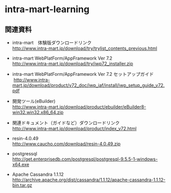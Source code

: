 # intra-mart-learning

## 関連資料  

* intra-mart　体験版ダウンロードリンク  
  <http://www.intra-mart.jp/download/try/trylist_contents_previous.html>
  
* intra-mart WebPlatForm/AppFramework Ver 7.2  
  <http://www.intra-mart.jp/download/try/iwp72_installer.zip>   
  
* intra-mart WebPlatForm/AppFramework Ver 7.2 セットアップガイド   
  <http://www.intra-mart.jp/download/product/v72_doc/iwp_iaf/install/iwp_setup_guide_v72.pdf>   
  
* 開発ツール(eBuilder)   
  <http://www.intra-mart.jp/download/product/ebuilder/eBuilder8-win32.win32.x86_64.zip>   
  
* 関連ドキュメント（ガイドなど）ダウンロードリンク   
  <http://www.intra-mart.jp/download/product/index_v72.html>  
  
* resin-4.0.49  
  <http://www.caucho.com/download/resin-4.0.49.zip>  
  
* postgressql  
  <http://get.enterprisedb.com/postgresql/postgresql-9.5.5-1-windows-x64.exe>  
  
* Apache Cassandra 1.1.12  
  <http://archive.apache.org/dist/cassandra/1.1.12/apache-cassandra-1.1.12-bin.tar.gz>
